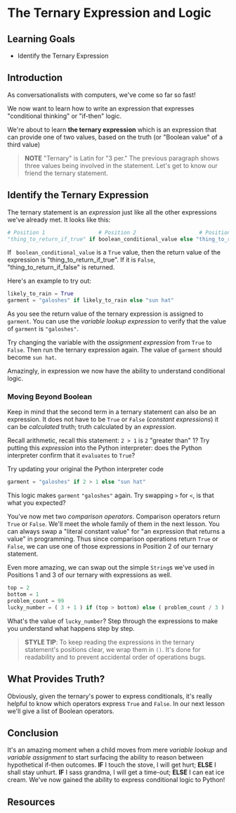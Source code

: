 # The Ternary Expression and Logic

## Learning Goals

* Identify the Ternary Expression

## Introduction

As conversationalists with computers, we've come so far so fast!

We now want to learn how to write an expression that expresses "conditional
thinking" or "if-then" logic.

We're about to learn **the ternary expression** which is an expression that can
provide one of two values, based on the truth (or "Boolean value" of a third
value)

>**NOTE** "Ternary" is Latin for "3 per." The previous paragraph shows three
>values being involved in the statement. Let's get to know our friend the
>ternary statement.

## Identify the Ternary Expression

The ternary statement is an _expression_ just like all the other expressions
we've already met. It looks like this:

```Python
# Position 1                 # Position 2                    # Position 3
"thing_to_return_if_true" if boolean_conditional_value else "thing_to_return_if_false"
```

If ` boolean_conditional_value` is a `True` value, then the return value of the
expression is "thing_to_return_if_true". If it is `False`,
"thing_to_return_if_false" is returned.

Here's an example to try out:

```Python
likely_to_rain = True
garment = "galoshes" if likely_to_rain else "sun hat"
```

As you see the return value of the ternary expression is assigned to `garment`.
You can use the _variable lookup expression_ to verify that the value of
`garment` is `"galoshes"`.

Try changing the variable with the _assignment expression_ from `True` to
`False`. Then run the ternary expression again. The value of `garment` should
become `sun hat`.

Amazingly, in expression we now have the ability to understand conditional
logic.

### Moving Beyond Boolean

Keep in mind that the second term in a ternary statement can also be an
expression. It does not have to be `True` or `False` (_constant expressions_)
it can be _calculated_ truth; truth calculated by an _expression_.

Recall arithmetic, recall this statement: `2 > 1` is `2` "greater than" 1? Try
putting this _expression_ into the Python interpreter: does the Python
interpreter confirm that it `evaluates` to `True`?

Try updating your original the Python interpreter code

```Python
garment = "galoshes" if 2 > 1 else "sun hat"
```

This logic makes `garment` `"galoshes"` again. Try swapping `>` for `<`, is
that what you expected?

You've now met two _comparison operators_. Comparison operators return `True`
or `False`. We'll meet the whole family of them in the next lesson. You can
always swap a "literal constant value" for "an expression that returns a value"
in programming. Thus since comparison operations return `True` or `False`, we
can use one of those expressions in Position 2 of our ternary statement.

Even more amazing, we can swap out the simple `String`s we've used in
Positions 1 and 3 of our ternary with expressions as well.

```Python
top = 2
bottom = 1
problem_count = 99
lucky_number = ( 3 + 1 ) if (top > bottom) else ( problem_count / 3 )
```

What's the value of `lucky_number`? Step through the expressions to make you
understand what happens step by step.

> **STYLE TIP**: To keep reading the expressions in the ternary statement's
> positions clear, we wrap them in `()`. It's done for readability and to
> prevent accidental order of operations bugs.

## What Provides Truth?

Obviously, given the ternary's power to express conditionals, it's really
helpful to know which operators express `True` and `False`. In our next lesson
we'll give a list of Boolean operators.

## Conclusion

It's an amazing moment when a child moves from mere _variable lookup_ and
_variable assignment_ to start surfacing the ability to reason between
hypothetical if-then outcomes. **IF** I touch the stove, I will get hurt;
**ELSE** I shall stay unhurt. **IF** I sass grandma, I will get a time-out;
**ELSE** I can eat ice cream. We've now gained the ability to express
conditional logic to Python!

## Resources
